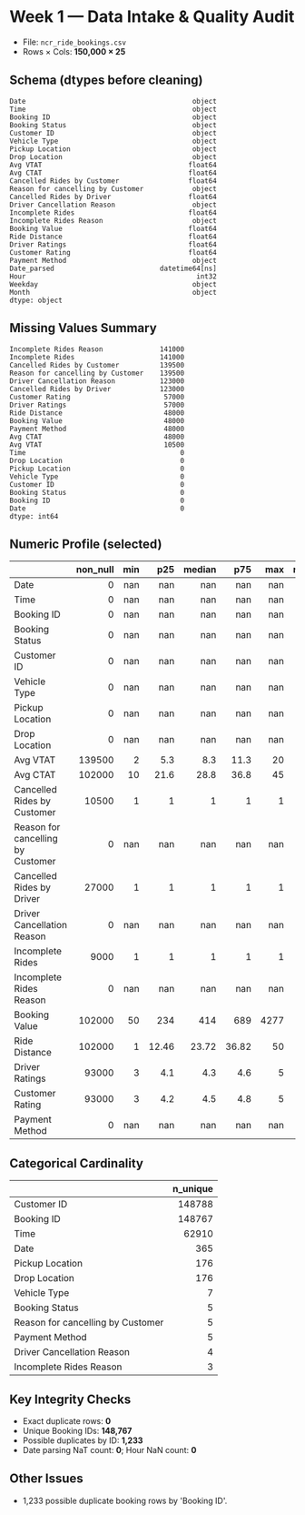 # Week 1 — Data Intake & Quality Audit

- File: `ncr_ride_bookings.csv`  
- Rows × Cols: **150,000 × 25**

## Schema (dtypes before cleaning)

```
Date                                         object
Time                                         object
Booking ID                                   object
Booking Status                               object
Customer ID                                  object
Vehicle Type                                 object
Pickup Location                              object
Drop Location                                object
Avg VTAT                                    float64
Avg CTAT                                    float64
Cancelled Rides by Customer                 float64
Reason for cancelling by Customer            object
Cancelled Rides by Driver                   float64
Driver Cancellation Reason                   object
Incomplete Rides                            float64
Incomplete Rides Reason                      object
Booking Value                               float64
Ride Distance                               float64
Driver Ratings                              float64
Customer Rating                             float64
Payment Method                               object
Date_parsed                          datetime64[ns]
Hour                                          int32
Weekday                                      object
Month                                        object
dtype: object
```

## Missing Values Summary

```
Incomplete Rides Reason              141000
Incomplete Rides                     141000
Cancelled Rides by Customer          139500
Reason for cancelling by Customer    139500
Driver Cancellation Reason           123000
Cancelled Rides by Driver            123000
Customer Rating                       57000
Driver Ratings                        57000
Ride Distance                         48000
Booking Value                         48000
Payment Method                        48000
Avg CTAT                              48000
Avg VTAT                              10500
Time                                      0
Drop Location                             0
Pickup Location                           0
Vehicle Type                              0
Customer ID                               0
Booking Status                            0
Booking ID                                0
Date                                      0
dtype: int64
```

## Numeric Profile (selected)

|                                   |   non_null |   min |    p25 |   median |    p75 |   max |   n_missing |
|:----------------------------------|-----------:|------:|-------:|---------:|-------:|------:|------------:|
| Date                              |          0 |   nan | nan    |   nan    | nan    |   nan |      150000 |
| Time                              |          0 |   nan | nan    |   nan    | nan    |   nan |      150000 |
| Booking ID                        |          0 |   nan | nan    |   nan    | nan    |   nan |      150000 |
| Booking Status                    |          0 |   nan | nan    |   nan    | nan    |   nan |      150000 |
| Customer ID                       |          0 |   nan | nan    |   nan    | nan    |   nan |      150000 |
| Vehicle Type                      |          0 |   nan | nan    |   nan    | nan    |   nan |      150000 |
| Pickup Location                   |          0 |   nan | nan    |   nan    | nan    |   nan |      150000 |
| Drop Location                     |          0 |   nan | nan    |   nan    | nan    |   nan |      150000 |
| Avg VTAT                          |     139500 |     2 |   5.3  |     8.3  |  11.3  |    20 |       10500 |
| Avg CTAT                          |     102000 |    10 |  21.6  |    28.8  |  36.8  |    45 |       48000 |
| Cancelled Rides by Customer       |      10500 |     1 |   1    |     1    |   1    |     1 |      139500 |
| Reason for cancelling by Customer |          0 |   nan | nan    |   nan    | nan    |   nan |      150000 |
| Cancelled Rides by Driver         |      27000 |     1 |   1    |     1    |   1    |     1 |      123000 |
| Driver Cancellation Reason        |          0 |   nan | nan    |   nan    | nan    |   nan |      150000 |
| Incomplete Rides                  |       9000 |     1 |   1    |     1    |   1    |     1 |      141000 |
| Incomplete Rides Reason           |          0 |   nan | nan    |   nan    | nan    |   nan |      150000 |
| Booking Value                     |     102000 |    50 | 234    |   414    | 689    |  4277 |       48000 |
| Ride Distance                     |     102000 |     1 |  12.46 |    23.72 |  36.82 |    50 |       48000 |
| Driver Ratings                    |      93000 |     3 |   4.1  |     4.3  |   4.6  |     5 |       57000 |
| Customer Rating                   |      93000 |     3 |   4.2  |     4.5  |   4.8  |     5 |       57000 |
| Payment Method                    |          0 |   nan | nan    |   nan    | nan    |   nan |      150000 |

## Categorical Cardinality

|                                   |   n_unique |
|:----------------------------------|-----------:|
| Customer ID                       |     148788 |
| Booking ID                        |     148767 |
| Time                              |      62910 |
| Date                              |        365 |
| Pickup Location                   |        176 |
| Drop Location                     |        176 |
| Vehicle Type                      |          7 |
| Booking Status                    |          5 |
| Reason for cancelling by Customer |          5 |
| Payment Method                    |          5 |
| Driver Cancellation Reason        |          4 |
| Incomplete Rides Reason           |          3 |

## Key Integrity Checks

- Exact duplicate rows: **0**
- Unique Booking IDs: **148,767**  
- Possible duplicates by ID: **1,233**
- Date parsing NaT count: **0**; Hour NaN count: **0**

## Other Issues
- 1,233 possible duplicate booking rows by 'Booking ID'.